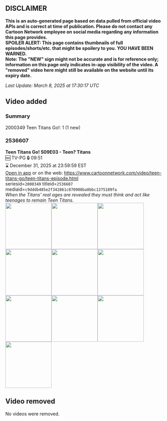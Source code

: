 ## DISCLAIMER
**This is an auto-generated page based on data pulled from official video APIs and is correct at time of publication. Please do not contact any Cartoon Network employee on social media regarding any information this page provides.**  
**SPOILER ALERT: This page contains thumbnails of full episodes/shorts/etc. that might be spoilery to you. YOU HAVE BEEN WARNED.**  
**Note: The "NEW" sign might not be accurate and is for reference only; information on this page only indicates in-app visibility of the video. A "removed" video here might still be available on the website until its expiry date.**  

_Last Update: March 8, 2025 at 17:30:17 UTC_
## Video added
### Summary
2000349 Teen Titans Go!: 1 (1 new)  
### 2536607
**Teen Titans Go! S09E03 - Teen? Titans**  
🆕 TV-PG 🔒 09:51  
⌛ December 31, 2025 at 23:59:59 EST  
[Open in app](https://cnvideo.sercomkc.org/redirector.html?type=cnapp&seriesid=2000349&titleid=2536607&mediaid=c9dddb485e2f342861c870908ba8bbc1375189fa) or on the web: https://www.cartoonnetwork.com/video/teen-titans-go/teen-titans-episode.html  
seriesid=`2000349` titleid=`2536607` mediaid=`c9dddb485e2f342861c870908ba8bbc1375189fa`  
_When the Titans' real ages are revealed they must think and act like teenages to remain Teen Titans._  
<a href="https://s3.amazonaws.com/cartoonorchestrator/2536607_001_1280x720.jpg"><img src="https://s3.amazonaws.com/cartoonorchestrator/2536607_001_640x360.jpg" height="144px" /></a><a href="https://s3.amazonaws.com/cartoonorchestrator/2536607_002_1280x720.jpg"><img src="https://s3.amazonaws.com/cartoonorchestrator/2536607_002_640x360.jpg" height="144px" /></a><a href="https://s3.amazonaws.com/cartoonorchestrator/2536607_003_1280x720.jpg"><img src="https://s3.amazonaws.com/cartoonorchestrator/2536607_003_640x360.jpg" height="144px" /></a><a href="https://s3.amazonaws.com/cartoonorchestrator/2536607_004_1280x720.jpg"><img src="https://s3.amazonaws.com/cartoonorchestrator/2536607_004_640x360.jpg" height="144px" /></a><a href="https://s3.amazonaws.com/cartoonorchestrator/2536607_005_1280x720.jpg"><img src="https://s3.amazonaws.com/cartoonorchestrator/2536607_005_640x360.jpg" height="144px" /></a><a href="https://s3.amazonaws.com/cartoonorchestrator/2536607_006_1280x720.jpg"><img src="https://s3.amazonaws.com/cartoonorchestrator/2536607_006_640x360.jpg" height="144px" /></a><a href="https://s3.amazonaws.com/cartoonorchestrator/2536607_007_1280x720.jpg"><img src="https://s3.amazonaws.com/cartoonorchestrator/2536607_007_640x360.jpg" height="144px" /></a><a href="https://s3.amazonaws.com/cartoonorchestrator/2536607_008_1280x720.jpg"><img src="https://s3.amazonaws.com/cartoonorchestrator/2536607_008_640x360.jpg" height="144px" /></a><a href="https://s3.amazonaws.com/cartoonorchestrator/2536607_009_1280x720.jpg"><img src="https://s3.amazonaws.com/cartoonorchestrator/2536607_009_640x360.jpg" height="144px" /></a><a href="https://s3.amazonaws.com/cartoonorchestrator/2536607_010_1280x720.jpg"><img src="https://s3.amazonaws.com/cartoonorchestrator/2536607_010_640x360.jpg" height="144px" /></a>
## Video removed
No videos were removed.  
